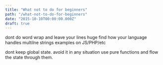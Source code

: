 ```yaml
---
title: "What not to do for beginners"
path: "/what-not-to-do-for-beginners"
date: "2015-10-10T00:00:00.000Z"
draft: true
---
```


dont do word wrap and leave your lines huge
find how your language handles multilne strings
examples on JS/PHP/etc

dont keep global state. avoid it in any situation
use pure functions and flow the state through them.


